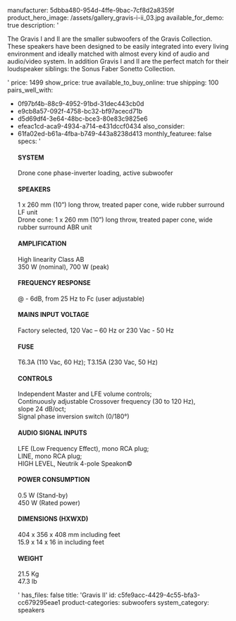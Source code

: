manufacturer: 5dbba480-954d-4ffe-9bac-7cf8d2a8359f
product_hero_image: /assets/gallery_gravis-i-ii_03.jpg
available_for_demo: true
description: '<p>The Gravis I and II are the smaller subwoofers of the Gravis Collection.<br>These speakers have been designed to be easily integrated into every living environment and ideally matched with almost every kind of audio and audio/video system. In addition Gravis I and II are the perfect match for their loudspeaker siblings: the Sonus Faber Sonetto Collection.&nbsp;&nbsp;</p>'
price: 1499
show_price: true
available_to_buy_online: true
shipping: 100
pairs_well_with:
  - 0f97bf4b-88c9-4952-91bd-31dec443cb0d
  - e9cb8a57-092f-4758-bc32-bf97acecd71b
  - d5d69df4-3e64-48bc-bce3-80e83c9825e6
  - efeac1cd-aca9-4934-a714-e431dccf0434
also_consider:
  - 61fa02ed-b61a-4fba-b749-443a8238d413
monthly_featuree: false
specs: '<h4>SYSTEM</h4><p>Drone cone phase-inverter loading, active subwoofer</p><h4>SPEAKERS</h4><p>1 x 260 mm (10”) long throw, treated paper cone, wide rubber surround LF unit<br>Drone cone: 1 x 260 mm (10”) long throw, treated paper cone, wide rubber surround ABR unit</p><h4>AMPLIFICATION</h4><p>High linearity Class AB<br>350 W (nominal), 700 W (peak)</p><h4>FREQUENCY RESPONSE</h4><p>@ - 6dB, from 25 Hz to Fc (user adjustable)</p><h4>MAINS INPUT VOLTAGE</h4><p>Factory selected, 120 Vac – 60 Hz or 230 Vac - 50 Hz</p><h4>FUSE</h4><p>T6.3A (110 Vac, 60 Hz); T3.15A (230 Vac, 50 Hz)</p><h4>CONTROLS</h4><p>Independent Master and LFE volume controls;<br>Continuously adjustable Crossover frequency (30 to 120 Hz),<br>slope 24 dB/oct;<br>Signal phase inversion switch (0/180°)</p><h4>AUDIO SIGNAL INPUTS</h4><p>LFE (Low Frequency Effect), mono RCA plug;<br>LINE, mono RCA plug;<br>HIGH LEVEL, Neutrik 4-pole Speakon©</p><h4>POWER CONSUMPTION</h4><p>0.5 W (Stand-by)<br>450 W (Rated power)</p><h4>DIMENSIONS (HXWXD)</h4><p>404 x 356 x 408 mm including feet<br>15.9 x 14 x 16 in including feet</p><h4>WEIGHT</h4><p>21.5 Kg<br>47.3 lb</p>'
has_files: false
title: 'Gravis II'
id: c5fe9acc-4429-4c55-bfa3-cc679295eae1
product-categories: subwoofers
system_category: speakers
